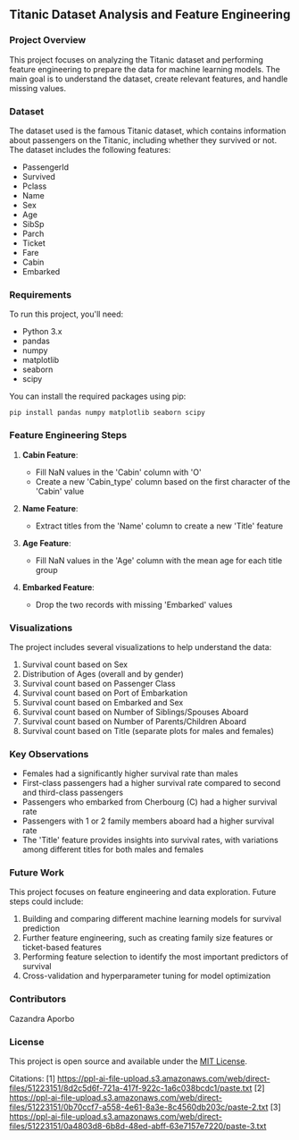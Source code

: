 
## Titanic Dataset Analysis and Feature Engineering

### Project Overview

This project focuses on analyzing the Titanic dataset and performing feature engineering to prepare the data for machine learning models. The main goal is to understand the dataset, create relevant features, and handle missing values.

### Dataset

The dataset used is the famous Titanic dataset, which contains information about passengers on the Titanic, including whether they survived or not. The dataset includes the following features:

- PassengerId
- Survived
- Pclass
- Name
- Sex
- Age
- SibSp
- Parch
- Ticket
- Fare
- Cabin
- Embarked

### Requirements

To run this project, you'll need:

- Python 3.x
- pandas
- numpy
- matplotlib
- seaborn
- scipy

You can install the required packages using pip:

```
pip install pandas numpy matplotlib seaborn scipy
```

### Feature Engineering Steps

1. **Cabin Feature**:
   - Fill NaN values in the 'Cabin' column with 'O'
   - Create a new 'Cabin_type' column based on the first character of the 'Cabin' value

2. **Name Feature**:
   - Extract titles from the 'Name' column to create a new 'Title' feature

3. **Age Feature**:
   - Fill NaN values in the 'Age' column with the mean age for each title group

4. **Embarked Feature**:
   - Drop the two records with missing 'Embarked' values

### Visualizations

The project includes several visualizations to help understand the data:

1. Survival count based on Sex
2. Distribution of Ages (overall and by gender)
3. Survival count based on Passenger Class
4. Survival count based on Port of Embarkation
5. Survival count based on Embarked and Sex
6. Survival count based on Number of Siblings/Spouses Aboard
7. Survival count based on Number of Parents/Children Aboard
8. Survival count based on Title (separate plots for males and females)

### Key Observations

- Females had a significantly higher survival rate than males
- First-class passengers had a higher survival rate compared to second and third-class passengers
- Passengers who embarked from Cherbourg (C) had a higher survival rate
- Passengers with 1 or 2 family members aboard had a higher survival rate
- The 'Title' feature provides insights into survival rates, with variations among different titles for both males and females

### Future Work

This project focuses on feature engineering and data exploration. Future steps could include:

1. Building and comparing different machine learning models for survival prediction
2. Further feature engineering, such as creating family size features or ticket-based features
3. Performing feature selection to identify the most important predictors of survival
4. Cross-validation and hyperparameter tuning for model optimization

### Contributors

Cazandra Aporbo

### License

This project is open source and available under the [MIT License](LICENSE).

Citations:
[1] https://ppl-ai-file-upload.s3.amazonaws.com/web/direct-files/51223151/8d2c5d6f-721a-417f-922c-1a6c038bcdc1/paste.txt
[2] https://ppl-ai-file-upload.s3.amazonaws.com/web/direct-files/51223151/0b70ccf7-a558-4e61-8a3e-8c4560db203c/paste-2.txt
[3] https://ppl-ai-file-upload.s3.amazonaws.com/web/direct-files/51223151/0a4803d8-6b8d-48ed-abff-63e7157e7220/paste-3.txt

